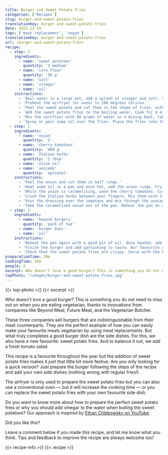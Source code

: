 ```yaml
---
title: Burger and Sweet Potato Fries
categories: ['Recipes']
slug: burger-and-sweet-potato-fries
translationKey: burger-and-sweet-potato-fries
date: 2021-12-19
tags: ['meat replacement', 'vegan']
translationKey: burger-and-sweet-potato-fries
url: /burger-and-sweet-potato-fries
recipe:
  - step: 1
    ingredients:
      - name: 'sweet potatoes'
        quantity: '3 medium'
      - name: 'corn flour'
        quantity: '50 g'
      - name: 'salt'
      - name: 'vinegar'
      - name: 'oil'
    instructions: 
      - 'Boil water in a large pot, add a splash of vinegar and salt. Stir to dissolve the salt.'
      - 'Preheat the airfryer (or oven) to 200 degrees Celsius.'
      - 'Peel the sweet potato and cut them in the shape of fries, with a maximum thickness of 1 cm.'
      - 'Add the sweet potato fries to the boiling water. Cook for 4 minutes.'
      - 'Mix the cornflour with 80 grams of water in a mixing bowl, taking care to smooth out any lumps. As soon as the sweet potato fries have finished cooking, strain the water using a colander and add the sweet potato fries to the flour mix. Toss them through the mixture to ensure all sides of the fries are covered with the batter.'
      - 'Spray or pour some oil over the fries. Place the fries into the airfryer or oven and bake for 15 minutes. After 15 minutes, turn the fries around, possibly add a bit more oil, and leave them to bake for another 10-15 minutes until crisp.'
  - step: 2
    ingredients:
      - name: 'onion'
        quantity: '1'
      - name: 'cherry tomatoes'
        quantity: '400 g'
      - name: 'Italian herbs'
        quantity: '1 tbsp'
      - name: 'olive oil'
      - name: 'avocado'
        quantity: 'optional'
    instructions:
      - 'Peel the onion and cut them in half rings.'
      - 'Heat some oil in a pan and once hot, add the onion rings. Fry for about 8 minutes on a low to medium heat until golden and crispy.'
      - 'While the onion is caramelising, wash the cherry tomatoes. Cut them in quarters.'
      - 'Crush the Italian herbs between your fingers. Mix them with 3 tablespoons of olive oil and 3 tablespoons of water to create a dressing.'
      - 'Pour the dressing over the tomatoes and mix through the avocado if using. Keep separate.'
      - 'Take the caramelised onion out of the pan. Reheat the pan on a low heat. Cut the burger buns in half and place them smooth side down in the pand to crisp them up. Take them out of the pan after about 2 minutes. Keep separate.'
  - step: 3
    ingredients:
      - name: 'beyond burgers'
        quantity: 'pack of two'
      - name: 'burger buns'
      - name: 'oil'
    instructions:
      - 'Reheat the pan again with a good bit of oil. Once heated, add the Beyond Burgers and cook for c. 8-10 minutes. Turn them a few times to make sure each side is heated and cooked equally.'
      - 'Finish the burger and add garnishing to taste. Our favourite order is: bottom of the burger bun, lettuce, tomato, bit of fried onion, burger, some more fried onion, top of the burger bun.'
      - 'Check that the sweet potato fries are crispy. Serve with the burger and tomato salsa.'
preparationTime: 20m
cookingTime: 30m
people: 2
excerpt: Who doesn't love a good burger? This is something you do not need to miss out on when you are eating vegetarian, thanks to innovations from companies like Beyond Meat, Future Meat, and the Vegetarian Butcher.
topPhoto: "/images/burger-and-sweet-potato-fries.jpg"
---
```

{{< top-photo >}}
{{< excerpt >}}
<!--more-->

Who doesn't love a good burger? This is something you do not need to miss out on when you are eating vegetarian, thanks to innovations from companies like Beyond Meat, Future Meat, and the Vegetarian Butcher.

These three companies sell burgers that are indistinguishable from their meat counterparts. They are the perfect example of how you can easily make your favourite meals vegetarian by using meat replacements. But what truly completes a good burger dish are the side dishes. For this, we also have a new favourite: sweet potato fries. And to balance it out, we add a fresh tomato salad.

This recipe is a favourite throughout the year but the addition of sweet potato fries makes it just that little bit more festive. Are you only looking for a quick version? Just prepare the burger following the steps of the recipe and add your own side dishes (nothing wrong with regular fries!).

The airfryer is only used to prepare the sweet potato fries but you can also use a conventional oven — but it will increase the cooking time — or you can replace the sweet potato fries with your own favourite side dish.

Do you want to know more about how to prepare the perfect sweet potato fries or why you should add vinegar to the water when boiling the sweet potatoes? Our approach is inspired by [Ethan Chlebowsky on YouTube](https://www.youtube.com/watch?v=ZCXX7Dea6eA).

Did you like this?

Leave a comment below if you made this recipe, and let me know what you think. Tips and feedback to improve the recipe are always welcome too!

{{< recipe-info >}}
{{< recipe >}}